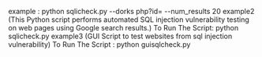 example : python sqlicheck.py --dorks php?id= --num_results 20
example2 (This Python script performs automated SQL injection vulnerability testing on web pages using Google search results.) To Run The Script: python sqlicheck.py 
example3 (GUI Script to test websites from sql injection vulnerability) To Run The Script : python guisqlcheck.py
